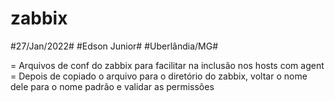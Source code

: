 # zabbix
#27/Jan/2022#
#Edson Junior#
#Uberlândia/MG#

= Arquivos de conf do zabbix para facilitar na inclusão nos hosts com agent
<br>
= Depois de copiado o arquivo para o diretório do zabbix, voltar o nome dele para o nome padrão e validar as permissões

